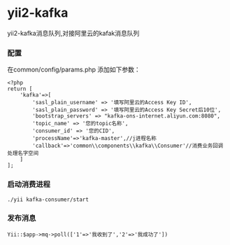 # yii2-kafka
yii2-kafka消息队列,对接阿里云的kafak消息队列

### 配置
在common/config/params.php 添加如下参数：
```
<?php
return [
    'kafka'=>[
        'sasl_plain_username' => '填写阿里云的Access Key ID',
        'sasl_plain_password' => '填写阿里云的Access Key Secret后10位',
        'bootstrap_servers' => "kafka-ons-internet.aliyun.com:8080",
        'topic_name' => '您的topic名称',
        'consumer_id' => '您的CID',
        'processName'=>'kafka-master',//j进程名称
        'callback'=>'common\\components\\kafka\\Consumer'//消费业务回调处理名字空间
    ]
];
```


### 启动消费进程

```
./yii kafka-consumer/start
```

### 发布消息

```
Yii::$app->mq->poll(['1'=>'我收到了','2'=>'我成功了'])
```